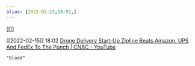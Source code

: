 ```yaml
---
alias: [2022-02-15,18:02,]
---
```

[[]]

[[2022-02-15]] 18:02
[Drone Delivery Start-Up Zipline Beats Amazon, UPS And FedEx To The Punch | CNBC - YouTube](https://www.youtube.com/watch?v=FeSCEalMOL8)
```query
"blood"
```